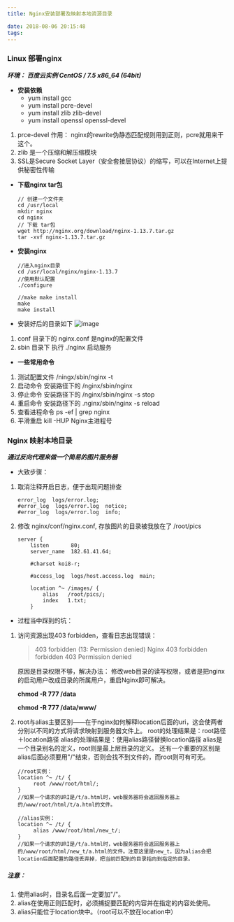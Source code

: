 ```yaml
---
title: Nginx安装部署及映射本地资源目录

date: 2018-08-06 20:15:48
tags:
---
```

### Linux 部署nginx

***环境： 百度云实例  CentOS / 7.5 x86_64 (64bit)***

* **安装依赖**
    * yum install gcc
    * yum install pcre-devel
    * yum install zlib zlib-devel
    * yum install openssl openssl-devel 

1. prce-devel 作用： nginx的rewrite伪静态匹配规则用到正则，pcre就用来干这个。
2. zlib 是一个压缩和解压缩模块
3.  SSL是Secure Socket Layer（安全套接层协议）的缩写，可以在Internet上提供秘密性传输
* **下载nginx tar包**
    ```
    // 创建一个文件夹
    cd /usr/local
    mkdir nginx
    cd nginx
    // 下载 tar包
    wget http://nginx.org/download/nginx-1.13.7.tar.gz
    tar -xvf nginx-1.13.7.tar.gz
    ```
* **安装nginx**
    ```
    //进入nginx目录 
    cd /usr/local/nginx/nginx-1.13.7
    //使用默认配置
    ./configure
    ```
    ```
    //make make install
    make
    make install
    ```
* 安装好后的目录如下
![image](http://182.61.41.64/images/1533625006688.jpg)
1. conf 目录下的 nginx.conf 是nginx的配置文件
2. sbin 目录下 执行 ./nginx 启动服务

* **一些常用命令**
1. 测试配置文件 /ningx/sbin/nginx -t
2. 启动命令 安装路径下的 /nginx/sbin/nginx
3. 停止命令 安装路径下的 /nginx/sbin/nginx -s stop
4. 重启命令 安装路径下的 .nginx/sbin/nginx -s reload
5. 查看进程命令 ps -ef | grep nginx
6.  平滑重启 kill -HUP Nginx主进程号
     
### Nginx 映射本地目录
***通过反向代理来做一个简易的图片服务器***


* 大致步骤：

1. 取消注释开启日志，便于出现问题排查
    ```
    error_log  logs/error.log;
    #error_log  logs/error.log  notice;
    #error_log  logs/error.log  info;
    ```
2. 修改 nginx/conf/nginx.conf, 存放图片的目录被我放在了 /root/pics  
    ```
    server {
        listen       80;
        server_name  182.61.41.64;
    
        #charset koi8-r;
    
        #access_log  logs/host.access.log  main;
    
        location ^~ /images/ {
            alias   /root/pics/;
            index   1.txt;
        }
    ```

* 过程当中踩到的坑：
1. 访问资源出现403 forbidden，查看日志出现错误：
    > 403 forbidden (13: Permission denied)  Nginx 403 forbidden forbidden 403 Permission denied
    
    原因是目录权限不够，解决办法： 修改web目录的读写权限，或者是把nginx的启动用户改成目录的所属用户，重启Nginx即可解决。

    **chmod -R 777 /data**
    
    **chmod -R 777 /data/www/**

2. root与alias主要区别——在于nginx如何解释location后面的uri，这会使两者分别以不同的方式将请求映射到服务器文件上。
root的处理结果是：root路径＋location路径
alias的处理结果是：使用alias路径替换location路径
alias是一个目录别名的定义，root则是最上层目录的定义。
还有一个重要的区别是alias后面必须要用"/"结束，否则会找不到文件的，而root则可有可无。
    ``` 
    //root实例：
    location ^~ /t/ {
         root /www/root/html/;
    }
    //如果一个请求的URI是/t/a.html时，web服务器将会返回服务器上的/www/root/html/t/a.html的文件。
    ```
    ```
    //alias实例：
    location ^~ /t/ {
         alias /www/root/html/new_t/;
    }
    //如果一个请求的URI是/t/a.html时，web服务器将会返回服务器上的/www/root/html/new_t/a.html的文件。注意这里是new_t，因为alias会把location后面配置的路径丢弃掉，把当前匹配到的目录指向到指定的目录。
    ```

    
    
##### 注意：
1. 使用alias时，目录名后面一定要加"/"。
2. alias在使用正则匹配时，必须捕捉要匹配的内容并在指定的内容处使用。
3. alias只能位于location块中。（root可以不放在location中）






